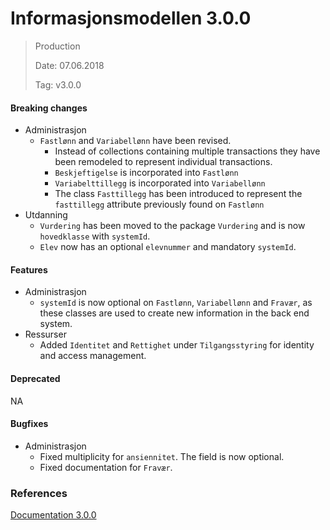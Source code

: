 # Informasjonsmodellen 3.0.0

> Production
>
> Date: 07.06.2018
>
> Tag: v3.0.0

#### Breaking changes

* Administrasjon
    * `Fastlønn` and `Variabellønn` have been revised.
        * Instead of collections containing multiple transactions they have been remodeled to represent individual transactions.
        * `Beskjeftigelse` is incorporated into `Fastlønn`
        * `Variabelttillegg` is incorporated into `Variabellønn`
        * The class `Fasttillegg` has been introduced to represent the `fasttillegg` attribute previously found on `Fastlønn`
* Utdanning
    * `Vurdering` has been moved to the package `Vurdering` and is now `hovedklasse` with `systemId`.
    * `Elev` now has an optional `elevnummer` and mandatory `systemId`.

#### Features

* Administrasjon
    * `systemId` is now optional on `Fastlønn`, `Variabellønn` and `Fravær`, as these classes are used to create new information in the back end system.
* Ressurser
    * Added `Identitet` and `Rettighet` under `Tilgangsstyring` for identity and access management.

#### Deprecated

NA

#### Bugfixes

* Administrasjon
    * Fixed multiplicity for `ansiennitet`.  The field is now optional.
    * Fixed documentation for `Fravær`.

### References

[Documentation 3.0.0](https://informasjonsmodell.felleskomponent.no/?v=v3.0.0)